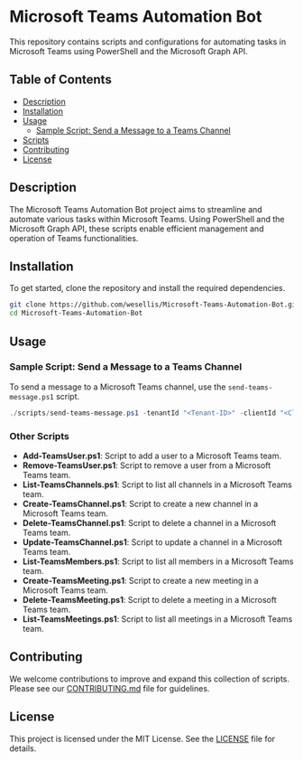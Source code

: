 # Microsoft Teams Automation Bot

This repository contains scripts and configurations for automating tasks in Microsoft Teams using PowerShell and the Microsoft Graph API.

## Table of Contents

- [Description](#description)
- [Installation](#installation)
- [Usage](#usage)
  - [Sample Script: Send a Message to a Teams Channel](#sample-script-send-a-message-to-a-teams-channel)
- [Scripts](#scripts)
- [Contributing](#contributing)
- [License](#license)

## Description

The Microsoft Teams Automation Bot project aims to streamline and automate various tasks within Microsoft Teams. Using PowerShell and the Microsoft Graph API, these scripts enable efficient management and operation of Teams functionalities.

## Installation

To get started, clone the repository and install the required dependencies.

```bash
git clone https://github.com/wesellis/Microsoft-Teams-Automation-Bot.git
cd Microsoft-Teams-Automation-Bot
```

## Usage

### Sample Script: Send a Message to a Teams Channel

To send a message to a Microsoft Teams channel, use the `send-teams-message.ps1` script.

```powershell
./scripts/send-teams-message.ps1 -tenantId "<Tenant-ID>" -clientId "<Client-ID>" -clientSecret "<Client-Secret>" -channelId "<Channel-ID>" -message "Hello, Teams!"
```

### Other Scripts

- **Add-TeamsUser.ps1**: Script to add a user to a Microsoft Teams team.
- **Remove-TeamsUser.ps1**: Script to remove a user from a Microsoft Teams team.
- **List-TeamsChannels.ps1**: Script to list all channels in a Microsoft Teams team.
- **Create-TeamsChannel.ps1**: Script to create a new channel in a Microsoft Teams team.
- **Delete-TeamsChannel.ps1**: Script to delete a channel in a Microsoft Teams team.
- **Update-TeamsChannel.ps1**: Script to update a channel in a Microsoft Teams team.
- **List-TeamsMembers.ps1**: Script to list all members in a Microsoft Teams team.
- **Create-TeamsMeeting.ps1**: Script to create a new meeting in a Microsoft Teams team.
- **Delete-TeamsMeeting.ps1**: Script to delete a meeting in a Microsoft Teams team.
- **List-TeamsMeetings.ps1**: Script to list all meetings in a Microsoft Teams team.

## Contributing

We welcome contributions to improve and expand this collection of scripts. Please see our [CONTRIBUTING.md](CONTRIBUTING.md) file for guidelines.

## License

This project is licensed under the MIT License. See the [LICENSE](LICENSE) file for details.